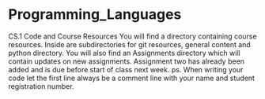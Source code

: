 # Programming_Languages
CS.1 Code and Course Resources
You will find a directory containing course resources. Inside are subdirectories for git resources, general content and python directory.
You will also find an Assignments directory which will contain updates on new assignments.
Assignment two has already been added and is due before start of class next week.
ps. When writing your code let the first line always be a comment line with your name and student registration number.